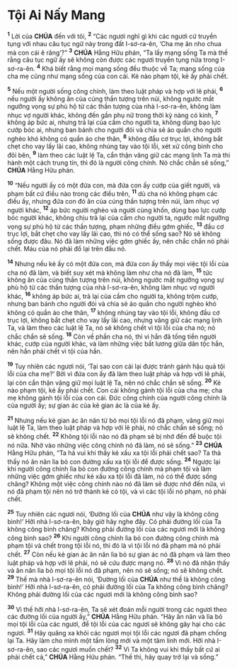 # Tội Ai Nấy Mang
<sup><b>1</b></sup> Lời của **CHÚA** đến với tôi, <sup><b>2</b></sup> “Các ngươi nghĩ gì khi các ngươi cứ truyền tụng với nhau câu tục ngữ này trong đất I-sơ-ra-ên, ‘Cha mẹ ăn nho chua mà con cái ê răng’?” <sup><b>3</b></sup> **CHÚA** Hằng Hữu phán, “Ta lấy mạng sống Ta mà thề rằng câu tục ngữ ấy sẽ không còn được các ngươi truyền tụng nữa trong I-sơ-ra-ên. <sup><b>4</b></sup> Khá biết rằng mọi mạng sống đều thuộc về Ta; mạng sống của cha mẹ cũng như mạng sống của con cái. Kẻ nào phạm tội, kẻ ấy phải chết.

<sup><b>5</b></sup> Nếu một người sống công chính, làm theo luật pháp và hợp với lẽ phải, <sup><b>6</b></sup> nếu người ấy không ăn của cúng thần tượng trên núi, không ngước mắt ngưỡng vọng sự phù hộ từ các thần tượng của nhà I-sơ-ra-ên, không làm nhục vợ người khác, không đến gần phụ nữ trong thời kỳ nàng có kinh, <sup><b>7</b></sup> không áp bức ai, nhưng trả lại của cầm cho người ta, không dùng bạo lực cướp bóc ai, nhưng ban bánh cho người đói và chia sẻ áo quần cho người nghèo khó không có quần áo che thân, <sup><b>8</b></sup> không đầu cơ trục lợi, không bắt chẹt cho vay lấy lãi cao, không nhúng tay vào tội lỗi, xét xử công bình cho đôi bên, <sup><b>9</b></sup> làm theo các luật lệ Ta, cẩn thận vâng giữ các mạng lịnh Ta mà thi hành một cách trung tín, thì đó là người công chính. Nó chắc chắn sẽ sống,” **CHÚA** Hằng Hữu phán.

<sup><b>10</b></sup> “Nếu người ấy có một đứa con, mà đứa con ấy cướp của giết người, và phạm bất cứ điều nào trong các điều trên, <sup><b>11</b></sup> dù cha nó không phạm các điều ấy, nhưng đứa con đó ăn của cúng thần tượng trên núi, làm nhục vợ người khác, <sup><b>12</b></sup> áp bức người nghèo và người cùng khốn, dùng bạo lực cướp bóc người khác, không chịu trả lại của cầm cho người ta, ngước mắt ngưỡng vọng sự phù hộ từ các thần tượng, phạm những điều gớm ghiếc, <sup><b>13</b></sup> đầu cơ trục lợi, bắt chẹt cho vay lấy lãi cao, thì nó có thể sống sao? Nó sẽ không sống được đâu. Nó đã làm những việc gớm ghiếc ấy, nên chắc chắn nó phải chết. Máu của nó phải đổ lại trên đầu nó.

<sup><b>14</b></sup> Nhưng nếu kẻ ấy có một đứa con, mà đứa con ấy thấy mọi việc tội lỗi của cha nó đã làm, và biết suy xét mà không làm như cha nó đã làm, <sup><b>15</b></sup> tức không ăn của cúng thần tượng trên núi, không ngước mắt ngưỡng vọng sự phù hộ từ các thần tượng của nhà I-sơ-ra-ên, không làm nhục vợ người khác, <sup><b>16</b></sup> không áp bức ai, trả lại của cầm cho người ta, không trộm cướp, nhưng ban bánh cho người đói và chia sẻ áo quần cho người nghèo khó không có quần áo che thân, <sup><b>17</b></sup> không nhúng tay vào tội lỗi, không đầu cơ trục lợi, không bắt chẹt cho vay lấy lãi cao, nhưng vâng giữ các mạng lịnh Ta, và làm theo các luật lệ Ta, nó sẽ không chết vì tội lỗi của cha nó; nó chắc chắn sẽ sống. <sup><b>18</b></sup> Còn về phần cha nó, thì vì hắn đã tống tiền người khác, cướp của người khác, và làm những việc bất lương giữa dân tộc hắn, nên hắn phải chết vì tội của hắn.

<sup><b>19</b></sup> Tuy nhiên các ngươi nói, ‘Tại sao con cái lại được tránh gánh hậu quả tội lỗi của cha mẹ?’ Bởi vì đứa con ấy đã làm theo luật pháp và hợp với lẽ phải, lại còn cẩn thận vâng giữ mọi luật lệ Ta, nên nó chắc chắn sẽ sống. <sup><b>20</b></sup> Kẻ nào phạm tội, kẻ ấy phải chết. Con cái không gánh tội lỗi của cha mẹ; cha mẹ không gánh tội lỗi của con cái. Đức công chính của người công chính là của người ấy; sự gian ác của kẻ gian ác là của kẻ ấy.

<sup><b>21</b></sup> Nhưng nếu kẻ gian ác ăn năn từ bỏ mọi tội lỗi nó đã phạm, vâng giữ mọi luật lệ Ta, làm theo luật pháp và hợp với lẽ phải, nó chắc chắn sẽ sống; nó sẽ không chết. <sup><b>22</b></sup> Không tội lỗi nào nó đã phạm sẽ bị nhớ đến để buộc tội nó nữa. Nhờ vào những việc công chính nó đã làm, nó sẽ sống.” <sup><b>23</b></sup> **CHÚA** Hằng Hữu phán, “Ta há vui khi thấy kẻ xấu xa tội lỗi phải chết sao? Ta thà thấy nó ăn năn lìa bỏ con đường xấu xa tội lỗi để được sống. <sup><b>24</b></sup> Ngược lại khi người công chính lìa bỏ con đường công chính mà phạm tội và làm những việc gớm ghiếc như kẻ xấu xa tội lỗi đã làm, nó có thể được sống chăng? Không một việc công chính nào nó đã làm sẽ được nhớ đến nữa, vì nó đã phạm tội nên nó trở thành kẻ có tội, và vì các tội lỗi nó phạm, nó phải chết.

<sup><b>25</b></sup> Tuy nhiên các ngươi nói, ‘Đường lối của **CHÚA** như vậy là không công bình!’ Hỡi nhà I-sơ-ra-ên, bây giờ hãy nghe đây. Có phải đường lối của Ta không công bình chăng? Không phải đường lối của các ngươi mới là không công bình sao? <sup><b>26</b></sup> Khi người công chính lìa bỏ con đường công chính mà phạm tội và chết trong tội lỗi nó, thì đó là vì tội lỗi nó đã phạm mà nó phải chết. <sup><b>27</b></sup> Còn nếu kẻ gian ác ăn năn lìa bỏ sự gian ác nó đã phạm và làm theo luật pháp và hợp với lẽ phải, nó sẽ cứu được mạng nó. <sup><b>28</b></sup> Vì nó đã nhận thấy và ăn năn lìa bỏ mọi tội lỗi nó đã phạm, nên nó sẽ sống; nó sẽ không chết. <sup><b>29</b></sup> Thế mà nhà I-sơ-ra-ên nói, ‘Đường lối của **CHÚA** như thế là không công bình!’ Hỡi nhà I-sơ-ra-ên, có phải đường lối của Ta không công bình chăng? Không phải đường lối của các ngươi mới là không công bình sao?

<sup><b>30</b></sup> Vì thế hỡi nhà I-sơ-ra-ên, Ta sẽ xét đoán mỗi người trong các ngươi theo các đường lối của người ấy,” **CHÚA** Hằng Hữu phán. “Hãy ăn năn và lìa bỏ mọi tội lỗi của các ngươi, để tội lỗi của các ngươi sẽ không gây hại cho các ngươi. <sup><b>31</b></sup> Hãy quăng xa khỏi các ngươi mọi tội lỗi các ngươi đã phạm chống lại Ta. Hãy làm cho mình một tấm lòng mới và một tâm linh mới. Hỡi nhà I-sơ-ra-ên, sao các ngươi muốn chết? <sup><b>32</b></sup> Vì Ta không vui khi thấy bất cứ ai phải chết cả,” **CHÚA** Hằng Hữu phán. “Thế thì, hãy quay trở lại và sống.”